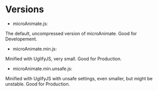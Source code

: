 Versions
=============
 - microAnimate.js:

 The default, uncompressed version of microAnimate.
 Good for Developement.


 - microAnimate.min.js:

 Minified with UglifyJS, very small.
 Good for Production.


 - microAnimate.min.unsafe.js:

 Minified with UglifyJS with unsafe settings, even smaller, but might be unstable.
 Good for Production.
